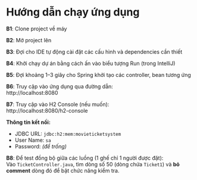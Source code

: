 # Hướng dẫn chạy ứng dụng

**B1**: Clone project về máy

**B2**: Mở project lên

**B3**: Đợi cho IDE tự động cài đặt các cấu hình và dependencies cần thiết

**B4**: Khởi chạy dự án bằng cách ấn vào biểu tượng Run (trong IntelliJ)

**B5**: Đợi khoảng 1–3 giây cho Spring khởi tạo các controller, bean tương ứng

**B6**: Truy cập vào ứng dụng qua đường dẫn:  
http://localhost:8080

**B7**: Truy cập vào H2 Console (nếu muốn):  
http://localhost:8080/h2-console

**Thông tin kết nối:**
- JDBC URL: `jdbc:h2:mem:movieticketsystem`
- User Name: `sa`
- Password: *(để trống)*

**B8**: Để test đồng bộ giữa các luồng (1 ghế chỉ 1 người được đặt):  
Vào `TicketController.java`, tìm dòng số 50 (dòng chứa `Ticket1`) và **bỏ comment** dòng đó để bật chức năng kiểm tra.

